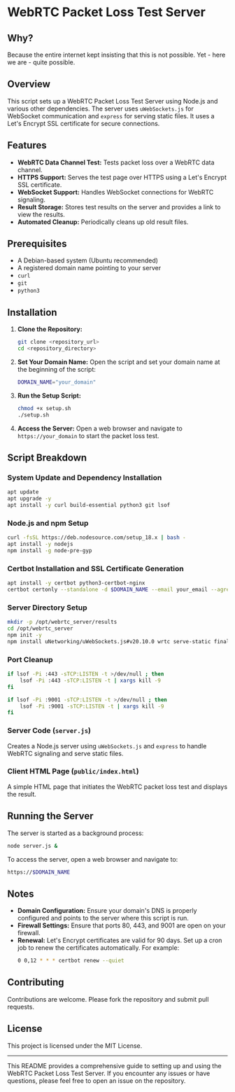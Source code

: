 
# WebRTC Packet Loss Test Server

## Why?

Because the entire internet kept insisting that this is not possible. Yet - here we are - quite possible.

## Overview

This script sets up a WebRTC Packet Loss Test Server using Node.js and various other dependencies. The server uses `uWebSockets.js` for WebSocket communication and `express` for serving static files. It uses a Let's Encrypt SSL certificate for secure connections.

## Features

- **WebRTC Data Channel Test:** Tests packet loss over a WebRTC data channel.
- **HTTPS Support:** Serves the test page over HTTPS using a Let's Encrypt SSL certificate.
- **WebSocket Support:** Handles WebSocket connections for WebRTC signaling.
- **Result Storage:** Stores test results on the server and provides a link to view the results.
- **Automated Cleanup:** Periodically cleans up old result files.

## Prerequisites

- A Debian-based system (Ubuntu recommended)
- A registered domain name pointing to your server
- `curl`
- `git`
- `python3`

## Installation

1. **Clone the Repository:**
   ```sh
   git clone <repository_url>
   cd <repository_directory>
   ```

2. **Set Your Domain Name:**
   Open the script and set your domain name at the beginning of the script:
   ```sh
   DOMAIN_NAME="your_domain"
   ```

3. **Run the Setup Script:**
   ```sh
   chmod +x setup.sh
   ./setup.sh
   ```

4. **Access the Server:**
   Open a web browser and navigate to `https://your_domain` to start the packet loss test.

## Script Breakdown

### System Update and Dependency Installation

```sh
apt update
apt upgrade -y
apt install -y curl build-essential python3 git lsof
```

### Node.js and npm Setup

```sh
curl -fsSL https://deb.nodesource.com/setup_18.x | bash -
apt install -y nodejs
npm install -g node-pre-gyp
```

### Certbot Installation and SSL Certificate Generation

```sh
apt install -y certbot python3-certbot-nginx
certbot certonly --standalone -d $DOMAIN_NAME --email your_email --agree-tos --non-interactive
```

### Server Directory Setup

```sh
mkdir -p /opt/webrtc_server/results
cd /opt/webrtc_server
npm init -y
npm install uNetworking/uWebSockets.js#v20.10.0 wrtc serve-static finalhandler uuid express
```

### Port Cleanup

```sh
if lsof -Pi :443 -sTCP:LISTEN -t >/dev/null ; then
    lsof -Pi :443 -sTCP:LISTEN -t | xargs kill -9
fi

if lsof -Pi :9001 -sTCP:LISTEN -t >/dev/null ; then
    lsof -Pi :9001 -sTCP:LISTEN -t | xargs kill -9
fi
```

### Server Code (`server.js`)

Creates a Node.js server using `uWebSockets.js` and `express` to handle WebRTC signaling and serve static files.

### Client HTML Page (`public/index.html`)

A simple HTML page that initiates the WebRTC packet loss test and displays the result.

## Running the Server

The server is started as a background process:

```sh
node server.js &
```

To access the server, open a web browser and navigate to:

```sh
https://$DOMAIN_NAME
```

## Notes

- **Domain Configuration:** Ensure your domain's DNS is properly configured and points to the server where this script is run.
- **Firewall Settings:** Ensure that ports 80, 443, and 9001 are open on your firewall.
- **Renewal:** Let's Encrypt certificates are valid for 90 days. Set up a cron job to renew the certificates automatically. For example:
  ```sh
  0 0,12 * * * certbot renew --quiet
  ```

## Contributing

Contributions are welcome. Please fork the repository and submit pull requests.

## License

This project is licensed under the MIT License.

---

This README provides a comprehensive guide to setting up and using the WebRTC Packet Loss Test Server. If you encounter any issues or have questions, please feel free to open an issue on the repository.
